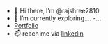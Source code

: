 - 👋 Hi there, I’m @rajshree2810
- 🌱 I’m currently exploring....
-...
-  [Portfolio](https://rajshree2810.github.io/1.github.io/)
- 📫 reach me via [linkedin](https://www.linkedin.com/in/rajshree-khandare-428b7b1b3)

<!---
rajshree2810/rajshree2810 is a ✨ special ✨ repository because its `README.md` (this file) appears on your GitHub profile.
You can click the Preview link to take a look at your changes.
--->
